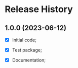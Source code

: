 # Release History



## 1.0.0 (2023-06-12)
 
 - [x] Initial code;
 - [x] Test package;
 - [x] Documentation;


